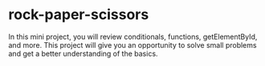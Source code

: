 # rock-paper-scissors
In this mini project, you will review conditionals, functions, getElementById, and more. This project will give you an opportunity to solve small problems and get a better understanding of the basics.
